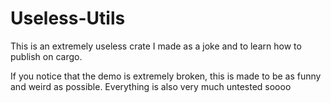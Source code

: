 # Useless-Utils
This is an extremely useless crate I made as a joke and to learn how to publish on cargo.

If you notice that the demo is extremely broken, this is made to be as funny and weird as possible. Everything is also very much untested soooo
